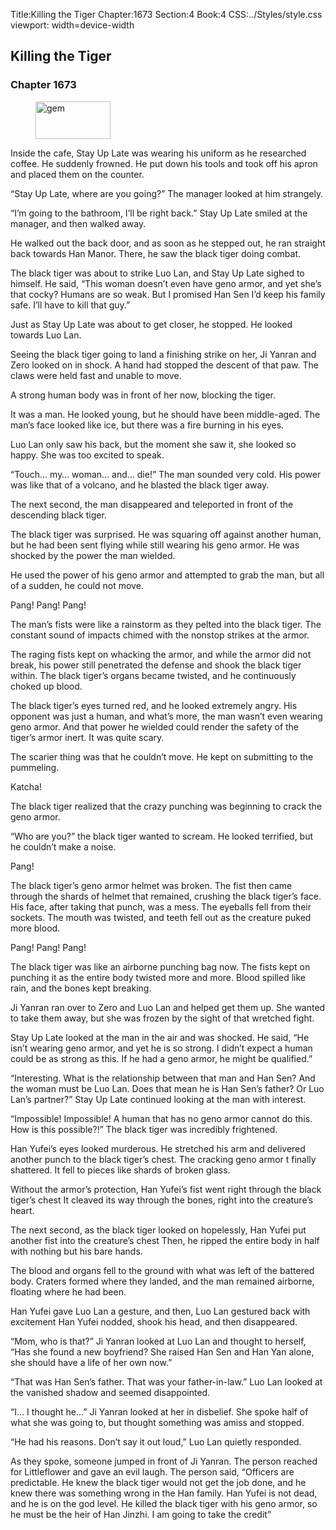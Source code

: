 Title:Killing the Tiger 
Chapter:1673 
Section:4 
Book:4 
CSS:../Styles/style.css 
viewport: width=device-width
  
## Killing the Tiger
### Chapter 1673 
<figure>
	<img src="../Images/gem.gif" alt="gem" id="gem" width="120" height="60" />
</figure>
  

  
  Inside the cafe, Stay Up Late was wearing his uniform as he researched coffee. He suddenly frowned. He put down his tools and took off his apron and placed them on the counter.

“Stay Up Late, where are you going?” The manager looked at him strangely.

“I’m going to the bathroom, I’ll be right back.” Stay Up Late smiled at the manager, and then walked away.

He walked out the back door, and as soon as he stepped out, he ran straight back towards Han Manor. There, he saw the black tiger doing combat.

The black tiger was about to strike Luo Lan, and Stay Up Late sighed to himself. He said, “This woman doesn’t even have geno armor, and yet she’s that cocky? Humans are so weak. But I promised Han Sen I’d keep his family safe. I’ll have to kill that guy.”

Just as Stay Up Late was about to get closer, he stopped. He looked towards Luo Lan.

Seeing the black tiger going to land a finishing strike on her, Ji Yanran and Zero looked on in shock. A hand had stopped the descent of that paw. The claws were held fast and unable to move.

A strong human body was in front of her now, blocking the tiger.

It was a man. He looked young, but he should have been middle-aged. The man’s face looked like ice, but there was a fire burning in his eyes.

Luo Lan only saw his back, but the moment she saw it, she looked so happy. She was too excited to speak.

“Touch… my… woman… and… die!” The man sounded very cold. His power was like that of a volcano, and he blasted the black tiger away.

The next second, the man disappeared and teleported in front of the descending black tiger.

The black tiger was surprised. He was squaring off against another human, but he had been sent flying while still wearing his geno armor. He was shocked by the power the man wielded.

He used the power of his geno armor and attempted to grab the man, but all of a sudden, he could not move.

Pang! Pang! Pang!

The man’s fists were like a rainstorm as they pelted into the black tiger. The constant sound of impacts chimed with the nonstop strikes at the armor.

The raging fists kept on whacking the armor, and while the armor did not break, his power still penetrated the defense and shook the black tiger within. The black tiger’s organs became twisted, and he continuously choked up blood.

The black tiger’s eyes turned red, and he looked extremely angry. His opponent was just a human, and what’s more, the man wasn’t even wearing geno armor. And that power he wielded could render the safety of the tiger’s armor inert. It was quite scary.

The scarier thing was that he couldn’t move. He kept on submitting to the pummeling.

Katcha!

The black tiger realized that the crazy punching was beginning to crack the geno armor.

“Who are you?” the black tiger wanted to scream. He looked terrified, but he couldn’t make a noise.

Pang!

The black tiger’s geno armor helmet was broken. The fist then came through the shards of helmet that remained, crushing the black tiger’s face. His face, after taking that punch, was a mess. The eyeballs fell from their sockets. The mouth was twisted, and teeth fell out as the creature puked more blood.

Pang! Pang! Pang!

The black tiger was like an airborne punching bag now. The fists kept on punching it as the entire body twisted more and more. Blood spilled like rain, and the bones kept breaking.

Ji Yanran ran over to Zero and Luo Lan and helped get them up. She wanted to take them away, but she was frozen by the sight of that wretched fight.

Stay Up Late looked at the man in the air and was shocked. He said, “He isn’t wearing geno armor, and yet he is so strong. I didn’t expect a human could be as strong as this. If he had a geno armor, he might be qualified.”

“Interesting. What is the relationship between that man and Han Sen? And the woman must be Luo Lan. Does that mean he is Han Sen’s father? Or Luo Lan’s partner?” Stay Up Late continued looking at the man with interest.

“Impossible! Impossible! A human that has no geno armor cannot do this. How is this possible?!” The black tiger was incredibly frightened.

Han Yufei’s eyes looked murderous. He stretched his arm and delivered another punch to the black tiger’s chest. The cracking geno armor t finally shattered. It fell to pieces like shards of broken glass.

Without the armor’s protection, Han Yufei’s fist went right through the black tiger’s chest It cleaved its way through the bones, right into the creature’s heart.

The next second, as the black tiger looked on hopelessly, Han Yufei put another fist into the creature’s chest Then, he ripped the entire body in half with nothing but his bare hands.

The blood and organs fell to the ground with what was left of the battered body. Craters formed where they landed, and the man remained airborne, floating where he had been.

Han Yufei gave Luo Lan a gesture, and then, Luo Lan gestured back with excitement Han Yufei nodded, shook his head, and then disappeared.

“Mom, who is that?” Ji Yanran looked at Luo Lan and thought to herself, “Has she found a new boyfriend? She raised Han Sen and Han Yan alone, she should have a life of her own now.”

“That was Han Sen’s father. That was your father-in-law.” Luo Lan looked at the vanished shadow and seemed disappointed.

“I… I thought he…” Ji Yanran looked at her in disbelief. She spoke half of what she was going to, but thought something was amiss and stopped.

“He had his reasons. Don’t say it out loud,” Luo Lan quietly responded.

As they spoke, someone jumped in front of Ji Yanran. The person reached for Littleflower and gave an evil laugh. The person said, “Officers are predictable. He knew the black tiger would not get the job done, and he knew there was something wrong in the Han family. Han Yufei is not dead, and he is on the god level. He killed the black tiger with his geno armor, so he must be the heir of Han Jinzhi. I am going to take the credit”
